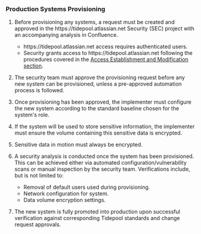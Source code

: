 ### Production Systems Provisioning

1. Before provisioning any systems, a request must be created and approved in
   the https:&#x2F;&#x2F;tidepool.atlassian.net Security (SEC) project with an accompanying analysis in Confluence.

    * https:&#x2F;&#x2F;tidepool.atlassian.net access requires authenticated users.
    * Security grants access to https:&#x2F;&#x2F;tidepool.atlassian.net following the procedures
      covered in the [Access Establishment and Modification
      section](access.md).

2. The security team must approve the provisioning request before any new system
   can be provisioned, unless a pre-approved automation process is followed.

3. Once provisioning has been approved, the implementer must configure the new
   system according to the standard baseline chosen for the system's role.

4. If the system will be used to store sensitive information, the implementer
   must ensure the volume containing this sensitive data is encrypted.

5. Sensitive data in motion must always be encrypted.

6. A security analysis is conducted once the system has been provisioned.  This
   can be achieved either via automated configuration/vulnerability scans or
   manual inspection by the security team. Verifications include, but is not
   limited to:

    * Removal of default users used during provisioning.
    * Network configuration for system.
    * Data volume encryption settings.

7. The new system is fully promoted into production upon successful verification
   against corresponding Tidepool standards and change request approvals.